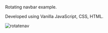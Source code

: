 Rotating navbar example.

Developed using Vanilla JavaScript, CSS, HTML.


![rotatenav](https://github.com/DolunayP/50Projects-25Days/assets/121766587/c35fb696-d4c9-4de4-9857-3089bdede9ca)





